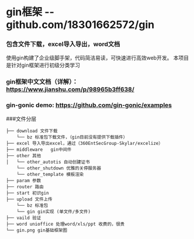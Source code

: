 # gin框架 --github.com/18301662572/gin  
### 包含文件下载，excel导入导出，word文档
使用gin构建了企业级脚手架，代码简洁易读，可快速进行高效web开发。
本项目是针对gin框架进行初级分类学习

### gin框架中文文档（详解）： https://www.jianshu.com/p/98965b3ff638/
### gin-gonic demo: https://github.com/gin-gonic/examples

###文件分层
```
├── download 文件下载
    └── bz 标准包下载文件，（gin目前没有提供下载插件）
├── excel 导入导出excel，通过（360EntSecGroup-Skylar/excelize）
├── middleware   gin中间件
├── other 其他
│   └── other_autotis 自动创建证书
    └── other_shutdown 优雅的关停服务器
    └── other_template 模板渲染
├── param 参数
├── router 路由
├── start 初识gin
├── upload 文件上传
    └── bz 标准包
    └── gin gin实现 (单文件/多文件)
├── vaild 验证
├── word unioffice 处理word/xls/ppt 收费的，很贵
└── gin.png gin基础框架图

```
